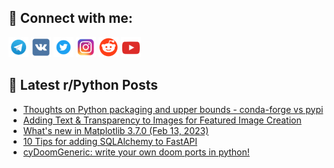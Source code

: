 ## 🔎 Connect with me:
[<img src="https://github.com/bullbesh/bullbesh/blob/main/images/Telegram.png" width="32" height="32" />](https://t.me/bullbesh)
[<img src="https://github.com/bullbesh/bullbesh/blob/main/images/VK.png" width="32" height="32" />](https://vk.com/bullbesh)
[<img src="https://github.com/bullbesh/bullbesh/blob/main/images/Twitter.png" width="32" height="32" />](https://twitter.com/bullbesh1)
[<img src="https://github.com/bullbesh/bullbesh/blob/main/images/Instagram.png" width="32" height="32" />](https://www.instagram.com/bullbesh)
[<img src="https://github.com/bullbesh/bullbesh/blob/main/images/Reddit.png" width="32" height="32" />](https://www.reddit.com/user/bullbesh)
[<img src="https://github.com/bullbesh/bullbesh/blob/main/images/YouTube.png" width="32" height="32" />](https://www.youtube.com/channel/UCtfjRs6uzgq5mfm8S06WTcg)

## 📕 Latest r/Python Posts
<!-- BLOG-POST-LIST:START -->
- [Thoughts on Python packaging and upper bounds - conda-forge vs pypi](https://www.reddit.com/r/Python/comments/1136ujx/thoughts_on_python_packaging_and_upper_bounds/)
- [Adding Text &amp; Transparency to Images for Featured Image Creation](https://www.reddit.com/r/Python/comments/1135c3x/adding_text_transparency_to_images_for_featured/)
- [What&#39;s new in Matplotlib 3.7.0 &lpar;Feb 13, 2023&rpar;](https://www.reddit.com/r/Python/comments/1133hk1/whats_new_in_matplotlib_370_feb_13_2023/)
- [10 Tips for adding SQLAlchemy to FastAPI](https://www.reddit.com/r/Python/comments/11332r2/10_tips_for_adding_sqlalchemy_to_fastapi/)
- [cyDoomGeneric: write your own doom ports in python!](https://www.reddit.com/r/Python/comments/1131y8s/cydoomgeneric_write_your_own_doom_ports_in_python/)
<!-- BLOG-POST-LIST:END -->

